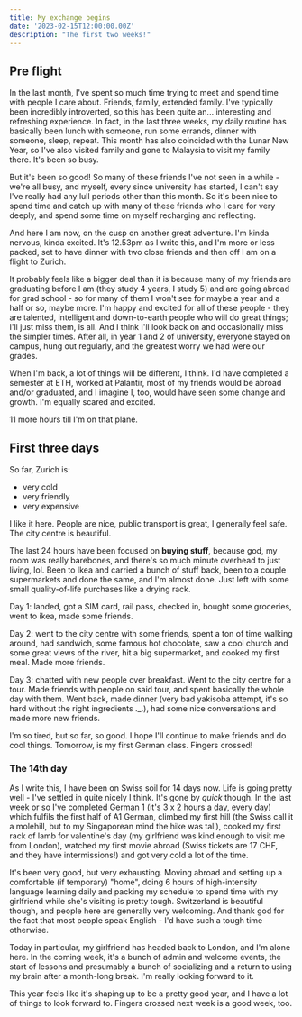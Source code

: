 ```yaml
---
title: My exchange begins
date: '2023-02-15T12:00:00.00Z'
description: "The first two weeks!"
---
```


## Pre flight

In the last month, I've spent so much time trying to meet and spend time with people I care about. Friends, family, extended family. I've typically been incredibly introverted, so this has been quite an... interesting and refreshing experience. In fact, in the last three weeks, my daily routine has basically been lunch with someone, run some errands, dinner with someone, sleep, repeat. This month has also coincided with the Lunar New Year, so I've also visited family and gone to Malaysia to visit my family there. It's been so busy. 

But it's been so good! So many of these friends I've not seen in a while - we're all busy, and myself, every since university has started, I can't say I've really had any lull periods other than this month. So it's been nice to spend time and catch up with many of these friends who I care for very deeply, and spend some time on myself recharging and reflecting. 

And here I am now, on the cusp on another great adventure. I'm kinda nervous, kinda excited. It's 12.53pm as I write this, and I'm more or less packed, set to have dinner with two close friends and then off I am on a flight to Zurich. 

It probably feels like a bigger deal than it is because many of my friends are graduating before I am (they study 4 years, I study 5) and are going abroad for grad school - so for many of them I won't see for maybe a year and a half or so, maybe more. I'm happy and excited for all of these people - they are talented, intelligent and down-to-earth people who will do great things; I'll just miss them, is all. And I think I'll look back on and occasionally miss the simpler times. After all, in year 1 and 2 of university, everyone stayed on campus, hung out regularly, and the greatest worry we had were our grades. 

When I'm back, a lot of things will be different, I think. I'd have completed a semester at ETH, worked at Palantir, most of my friends would be abroad and/or graduated, and I imagine I, too, would have seen some change and growth. I'm equally scared and excited. 

11 more hours till I'm on that plane.

## First three days

So far, Zurich is: 
- very cold
- very friendly
- very expensive

I like it here. People are nice, public transport is great, I generally feel safe. The city centre is beautiful. 

The last 24 hours have been focused on **buying stuff**, because god, my room was really barebones, and there's so much minute overhead to just living, lol. Been to Ikea and carried a bunch of stuff back, been to a couple supermarkets and done the same, and I'm almost done. Just left with some small quality-of-life purchases like a drying rack. 

Day 1: landed, got a SIM card, rail pass, checked in, bought some groceries, went to ikea, made some friends. 

Day 2: went to the city centre with some friends, spent a ton of time walking around, had sandwich, some famous hot chocolate, saw a cool church and some great views of the river, hit a big supermarket, and cooked my first meal. Made more friends. 

Day 3: chatted with new people over breakfast. Went to the city centre for a tour. Made friends with people on said tour, and spent basically the whole day with them. Went back, made dinner (very bad yakisoba attempt, it's so hard without the right ingredients ._.), had some nice conversations and made more new friends. 

I'm so tired, but so far, so good. I hope I'll continue to make friends and do cool things. Tomorrow, is my first German class. Fingers crossed!

### The 14th day

As I write this, I have been on Swiss soil for 14 days now. Life is going pretty well - I've settled in quite nicely I think. It's gone by _quick_ though. In the last week or so I've completed German 1 (it's 3 x 2 hours a day, every day) which fulfils the first half of A1 German, climbed my first hill (the Swiss call it a molehill, but to my Singaporean mind the hike was tall), cooked my first rack of lamb for valentine's day (my girlfriend was kind enough to visit me from London), watched my first movie abroad (Swiss tickets are 17 CHF, and they have intermissions!) and got very cold a lot of the time. 

It's been very good, but very exhausting. Moving abroad and setting up a comfortable (if temporary) "home", doing 6 hours of high-intensity language learning daily and packing my schedule to spend time with my girlfriend while she's visiting is pretty tough. Switzerland is beautiful though, and people here are generally very welcoming. And thank god for the fact that most people speak English - I'd have such a tough time otherwise.     

Today in particular, my girlfriend has headed back to London, and I'm alone here. In the coming week, it's a bunch of admin and welcome events, the start of lessons and presumably a bunch of socializing and a return to using my brain after a month-long break. I'm really looking forward to it.

This year feels like it's shaping up to be a pretty good year, and I have a lot of things to look forward to. Fingers crossed next week is a good week, too. 
